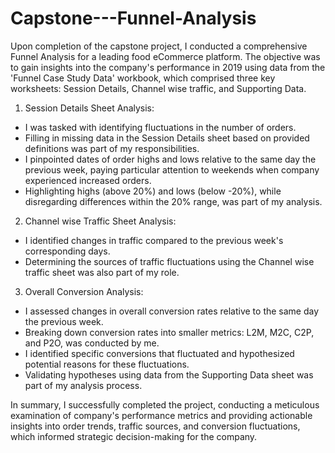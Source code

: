 # Capstone---Funnel-Analysis
Upon completion of the capstone project, I conducted a comprehensive Funnel Analysis for a leading food eCommerce platform. The objective was to gain insights into the company's performance in 2019 using data from the 'Funnel Case Study Data' workbook, which comprised three key worksheets: Session Details, Channel wise traffic, and Supporting Data.

1. Session Details Sheet Analysis:
 - I was tasked with identifying fluctuations in the number of orders.
 - Filling in missing data in the Session Details sheet based on provided definitions was part of my responsibilities.
 - I pinpointed dates of order highs and lows relative to the same day the previous week, paying particular attention to weekends when company experienced increased orders.
 - Highlighting highs (above 20%) and lows (below -20%), while disregarding differences within the 20% range, was part of my analysis.

2. Channel wise Traffic Sheet Analysis:
 - I identified changes in traffic compared to the previous week's corresponding days.
 - Determining the sources of traffic fluctuations using the Channel wise traffic sheet was also part of my role.

3. Overall Conversion Analysis:
 - I assessed changes in overall conversion rates relative to the same day the previous week.
 - Breaking down conversion rates into smaller metrics: L2M, M2C, C2P, and P2O, was conducted by me.
 - I identified specific conversions that fluctuated and hypothesized potential reasons for these fluctuations.
 - Validating hypotheses using data from the Supporting Data sheet was part of my analysis process.

In summary, I successfully completed the project, conducting a meticulous examination of company's performance metrics and providing actionable insights into order trends, traffic sources, and conversion fluctuations, which informed strategic decision-making for the company.
